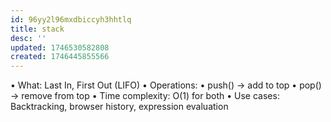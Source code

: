 ```yaml
---
id: 96yy2l96mxdbiccyh3hhtlq
title: stack
desc: ''
updated: 1746530582808
created: 1746445855566
---
```




•	What: Last In, First Out (LIFO)
•	Operations:
•	push() → add to top
•	pop() → remove from top
•	Time complexity: O(1) for both
•	Use cases: Backtracking, browser history, expression evaluation